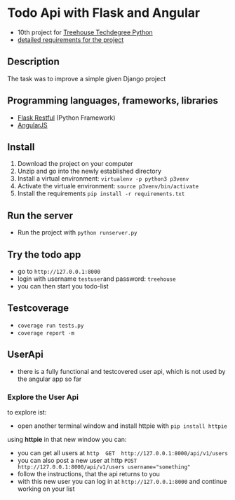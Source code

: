 # Todo Api with Flask and Angular
- 10th project for [Treehouse Techdegree Python](https://teamtreehouse.com/techdegree/python-web-development)
- [detailed requirements for the project](docs/assignment.md)

## Description
The task was to improve a simple given Django project

## Programming languages, frameworks, libraries
- [Flask Restful](https://flask-restful.readthedocs.io) (Python Framework)
- [AngularJS](https://angularjs.org/)

## Install
1. Download the project on your computer
2. Unzip and go into the newly established directory
3. Install a virtual environment: `virtualenv -p python3 p3venv`
4. Activate the virtuale environment: `source p3venv/bin/activate`
5. Install the requirements `pip install -r requirements.txt`

## Run the server
- Run the project with `python runserver.py`

## Try the todo app
- go to `http://127.0.0.1:8000`
- login with username `testuser`and password: `treehouse`
- you can then start you todo-list

## Testcoverage
- `coverage run tests.py`
- `coverage report -m`

## UserApi
- there is a fully functional and testcovered user api, which is
not used by the angular app so far

### Explore the User Api
to explore ist:

- open another terminal window and install httpie with
`pip install httpie`

using **httpie** in that new window you can:
- you can get all users at `http  GET  http://127.0.0.1:8000/api/v1/users`
- you can also post a new user at http  `POST  http://127.0.0.1:8000/api/v1/users username="something"`
- follow the instructions, that the api returns to you
- with this new user you can log in at `http://127.0.0.1:8000` and continue working on your list
